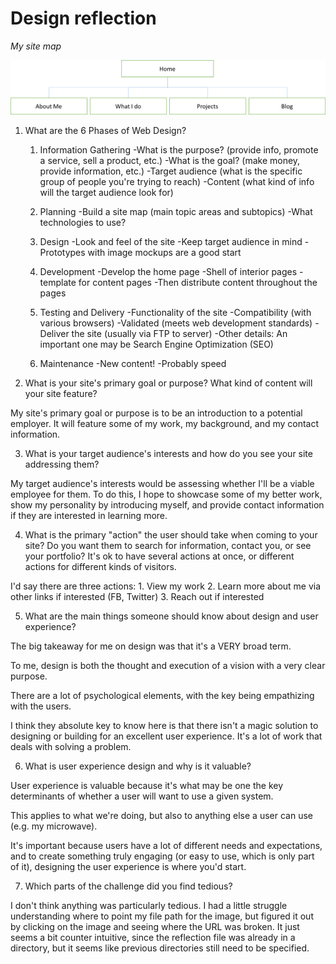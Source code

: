 # Design reflection

*My site map*  

![Alt Text](/week-2/imgs/site-map.png)

1. What are the 6 Phases of Web Design?  

	1. Information Gathering
		-What is the purpose? (provide info, promote a service, sell a product, etc.)
		-What is the goal? (make money, provide information, etc.)
		-Target audience (what is the specific group of people you're trying to reach)
		-Content (what kind of info will the target audience look for)

	2. Planning
		-Build a site map (main topic areas and subtopics)
		-What technologies to use?

	3. Design
		-Look and feel of the site
		-Keep target audience in mind
		-Prototypes with image mockups are a good start

	4. Development
		-Develop the home page
		-Shell of interior pages - template for content pages
		-Then distribute content throughout the pages

	5. Testing and Delivery
		-Functionality of the site
		-Compatibility (with various browsers)
		-Validated (meets web development standards)
		-Deliver the site (usually via FTP to server)
		-Other details:  An important one may be Search Engine Optimization (SEO)

	6. Maintenance
		-New content!
		-Probably speed

2. What is your site's primary goal or purpose? What kind of content will your site feature?  

My site's primary goal or purpose is to be an introduction to a potential employer. 
It will feature some of my work, my background, and my contact information. 

3. What is your target audience's interests and how do you see your site addressing them?  

My target audience's interests would be assessing whether I'll be a viable employee for them.
To do this, I hope to showcase some of my better work, show my personality by introducing myself, and provide contact information if they are interested in learning more. 

4. What is the primary "action" the user should take when coming to your site? Do you want them to search for information, contact you, or see your portfolio? It's ok to have several actions at once, or different actions for different kinds of visitors.  

I'd say there are three actions:
	1. View my work
	2. Learn more about me via other links if interested (FB, Twitter)
	3. Reach out if interested

5. What are the main things someone should know about design and user experience?  

The big takeaway for me on design was that it's a VERY broad term.  

To me, design is both the thought and execution of a vision with a very clear purpose. 

There are a lot of psychological elements, with the key being empathizing with the users.

I think they absolute key to know here is that there isn't a magic solution to designing or building for an excellent user experience. It's a lot of work that deals with solving a problem. 

6. What is user experience design and why is it valuable?   

User experience is valuable because it's what may be one the key determinants of whether a user will want to use a given system.

This applies to what we're doing, but also to anything else a user can use (e.g. my microwave).

It's important because users have a lot of different needs and expectations, and to create something truly engaging (or easy to use, which is only part of it), designing the user experience is where you'd start.

7. Which parts of the challenge did you find tedious?  

I don't think anything was particularly tedious. I had a little struggle understanding where to point my file path for the image, but figured it out by clicking on the image and seeing where the URL was broken. It just seems a bit counter intuitive, since the reflection file was already in a directory, but it seems like previous directories still need to be specified. 

